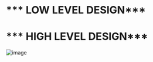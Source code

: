# *** LOW LEVEL DESIGN***


# *** HIGH LEVEL DESIGN***

![image](http://fab.cba.mit.edu/classes/865.15/people/tomo.masuda/rapid%20prototyping%20-%20feedback%20control.resources/D3E8CB5A-78F3-4F9C-8D12-019F61D144A3.png)
